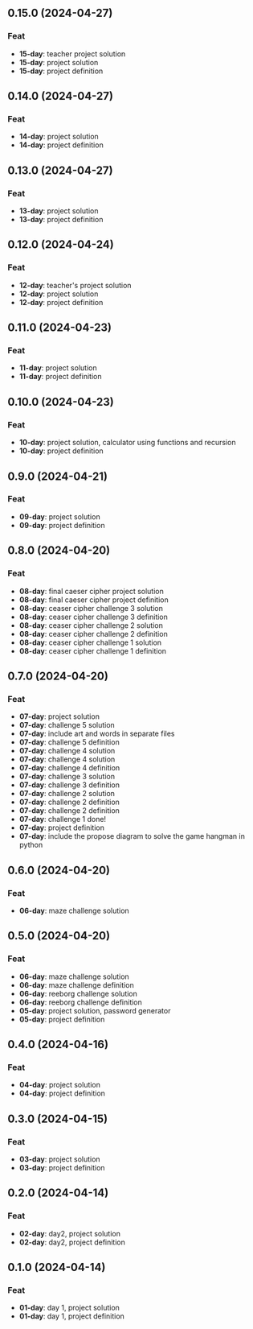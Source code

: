## 0.15.0 (2024-04-27)

### Feat

- **15-day**: teacher project solution
- **15-day**: project solution
- **15-day**: project definition

## 0.14.0 (2024-04-27)

### Feat

- **14-day**: project solution
- **14-day**: project definition

## 0.13.0 (2024-04-27)

### Feat

- **13-day**: project solution
- **13-day**: project definition

## 0.12.0 (2024-04-24)

### Feat

- **12-day**: teacher's project solution
- **12-day**: project solution
- **12-day**: project definition

## 0.11.0 (2024-04-23)

### Feat

- **11-day**: project solution
- **11-day**: project definition

## 0.10.0 (2024-04-23)

### Feat

- **10-day**: project solution, calculator using functions and recursion
- **10-day**: project definition

## 0.9.0 (2024-04-21)

### Feat

- **09-day**: project solution
- **09-day**: project definition

## 0.8.0 (2024-04-20)

### Feat

- **08-day**: final caeser cipher project solution
- **08-day**: final caeser cipher project definition
- **08-day**: ceaser cipher challenge 3 solution
- **08-day**: ceaser cipher challenge 3 definition
- **08-day**: ceaser cipher challenge 2 solution
- **08-day**: ceaser cipher challenge 2 definition
- **08-day**: ceaser cipher challenge 1 solution
- **08-day**: ceaser cipher challenge 1 definition

## 0.7.0 (2024-04-20)

### Feat

- **07-day**: project solution
- **07-day**: challenge 5 solution
- **07-day**: include art and words in separate files
- **07-day**: challenge 5 definition
- **07-day**: challenge 4 solution
- **07-day**: challenge 4 solution
- **07-day**: challenge 4 definition
- **07-day**: challenge 3 solution
- **07-day**: challenge 3 definition
- **07-day**: challenge 2 solution
- **07-day**: challenge 2 definition
- **07-day**: challenge 2 definition
- **07-day**: challenge 1 done!
- **07-day**: project definition
- **07-day**: include the propose diagram to solve the game hangman in python

## 0.6.0 (2024-04-20)

### Feat

- **06-day**: maze challenge solution

## 0.5.0 (2024-04-20)

### Feat

- **06-day**: maze challenge solution
- **06-day**: maze challenge definition
- **06-day**: reeborg challenge solution
- **06-day**: reeborg challenge definition
- **05-day**: project solution, password generator
- **05-day**: project definition

## 0.4.0 (2024-04-16)

### Feat

- **04-day**: project solution
- **04-day**: project definition

## 0.3.0 (2024-04-15)

### Feat

- **03-day**: project solution
- **03-day**: project definition

## 0.2.0 (2024-04-14)

### Feat

- **02-day**: day2, project solution
- **02-day**: day2, project definition

## 0.1.0 (2024-04-14)

### Feat

- **01-day**: day 1, project solution
- **01-day**: day 1, project definition
